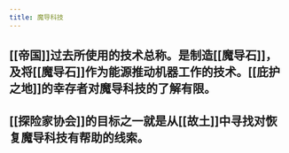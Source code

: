 ```yaml
---
title: 魔导科技
---
```


## [[帝国]]过去所使用的技术总称。是制造[[魔导石]]，及将[[魔导石]]作为能源推动机器工作的技术。[[庇护之地]]的幸存者对魔导科技的了解有限。
## [[探险家协会]]的目标之一就是从[[故土]]中寻找对恢复魔导科技有帮助的线索。

